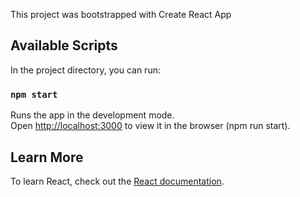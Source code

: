 This project was bootstrapped with Create React App

## Available Scripts

In the project directory, you can run:

### `npm start`

Runs the app in the development mode.<br>
Open [http://localhost:3000](http://localhost:3000) to view it in the browser (npm run start).

## Learn More

To learn React, check out the [React documentation](https://reactjs.org/).

